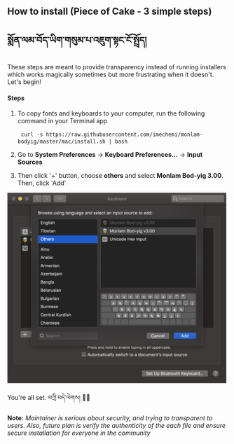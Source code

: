 ## How to install (Piece of Cake - 3 simple steps)
## སྨོན་ལམ་བོད་ཡིག་གསུམ་པ་འཇུག་སྟང་ངོ་སྤྲོད།

These steps are meant to provide transparency instead of running installers which works magically sometimes but more frustrating 
when it doesn't. Let's begin!


#### Steps

1. To copy fonts and keyboards to your computer, run the following command in your Terminal app

        curl -s https://raw.githubusercontent.com/imechemi/monlam-bodyig/master/mac/install.sh | bash


2. Go to **System Preferences** -> **Keyboard Preferences...** -> **Input Sources**


3. Then click '+' button, choose **others** and select **Monlam Bod-yig 3.00**. Then, click 'Add'


<img src="screenshot.png" width="500" />


You're all set. བཀྲི་བདེ་ལེགས། 🙏🏼


**Note:** *Maintainer is serious about security, and trying to transparent to users. Also, future plan is verify the
authenticity of the each file and ensure secure installation for everyone in the community*
